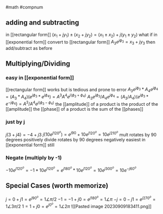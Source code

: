 #math #compnum 
## adding and subtracting
in [[rectangular form]]
$(x_1+jy_1)\pm(x_2+jy_2)=(x_1\pm x_2)+j(y_1\pm y_2)$
what if in [[exponential form]]
convert to [[rectangular form]]
$A_3e^{j\phi_3}=x_3+jy_3$
then add/subtract as before

## Multiplying/Dividing
### easy in [[exponential form]]
[[rectangular form]] works but is tedious and prone to error
$A_3e^{j\phi_3}*A_4e^{j\phi_4}=(A_3*A_4)(e^{j\phi_3}*e^{j\phi_4})=A^3A^4e^{j(\phi_3+\phi_4)}$
$A_3e^{j\phi_3}/A_4e^{j\phi_4}=(A_3/A_4)(e^{j\phi_3}*e^{-j\phi_4})=A^3/A^4e^{j(\phi_3-\phi_4)}$
the [[amplitude]] of a product is the product of the [[amplitude]]
the [[phase]] of a product is the sum of the [[phases]]
### just by j
$j(3+j4)=-4+j3$
$j(10e^{j120^o})=e^{j90}+10e^{j120^o}=10e^{j210^o}$
mult rotates by 90 degrees positively
divide rotates by 90 degrees negatively
easiest in [[exponential form]] still

### Negate (multiply by -1)
$-10e^{j120^o}=-1*10e^{j120^o}=e^{j180^o}*10e^{j120^o}=10e^{j300^o} = 10e^{-j60^o}$
## Special Cases (worth memorize)
$j = 0+j1 = e^{j90^o} =1 \angle \pi /2$
$-1 = -1+j0 = e^{j180^o} = 1\angle \pi$
$-j = 0-j1 = e^{j270^o}=1\angle 3\pi/2$
$1 = 1+j0 = e^{j0^o}=1\angle2\pi$
![[Pasted image 20230909183411.png]]

